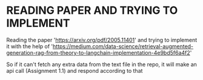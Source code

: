 # READING PAPER AND TRYING TO IMPLEMENT

Reading the paper 'https://arxiv.org/pdf/2005.11401' and trying to implement it with the help of 'https://medium.com/data-science/retrieval-augmented-generation-rag-from-theory-to-langchain-implementation-4e9bd5f6a4f2'

So if it can't fetch any extra data from the text file in the repo, it will make an api call (Assignment 1.1) and respond according to that

